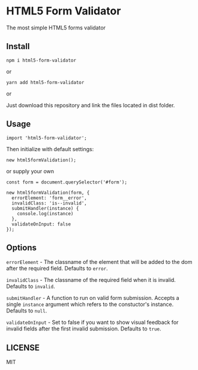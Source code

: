 # HTML5 Form Validator

The most simple HTML5 forms validator

## Install

```
npm i html5-form-validator
```

or

```
yarn add html5-form-validator
```

or

Just download this repository and link the files located in dist folder.

## Usage

```
import 'html5-form-validator';
```

Then initialize with default settings:

```
new html5formValidation();
```

or supply your own

```
const form = document.querySelector('#form');

new html5formValidation(form, {
  errorElement: 'form__error',
  invalidClass: 'is--invalid',
  submitHandler(instance) {
    console.log(instance)
  },
  validateOnInput: false
});
```

## Options

`errorElement` - The classname of the element that will be added to the dom after the required field. Defaults to `error`.

`invalidClass` - The classname of the required field when it is invalid. Defaults to `invalid`.

`submitHandler` - A function to run on valid form submission. Accepts a single `instance` argument which refers to the constuctor's instance. Defaults to `null`.

`validateOnInput` - Set to false if you want to show visual feedback for invalid fields after the first invalid submission. Defaults to `true`.

## LICENSE

MIT
